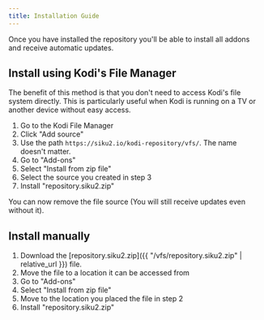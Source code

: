 ```yaml
---
title: Installation Guide
---
```


Once you have installed the repository you'll be able to install all addons and receive automatic updates.


## Install using Kodi's File Manager

The benefit of this method is that you don't need to access Kodi's file system directly.
This is particularly useful when Kodi is running on a TV or another device without easy access.

1. Go to the Kodi File Manager
2. Click "Add source"
3. Use the path `https://siku2.io/kodi-repository/vfs/`. The name doesn't matter.
4. Go to "Add-ons"
5. Select "Install from zip file"
6. Select the source you created in step 3
7. Install "repository.siku2.zip"

You can now remove the file source (You will still receive updates even without it).


## Install manually

1. Download the [repository.siku2.zip]({{ "/vfs/repository.siku2.zip" | relative_url }}) file.
2. Move the file to a location it can be accessed from
3. Go to "Add-ons"
4. Select "Install from zip file"
5. Move to the location you placed the file in step 2
6. Install "repository.siku2.zip"
